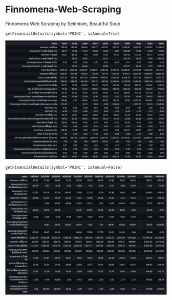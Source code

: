 # Finnomena-Web-Scraping

Finnomena Web Scraping by Selenium, Beautiful Soup

```
getFinancialDetails(symbol='PRINC', isAnnual=True)
```

![Example](./example.png "Example")

```
getFinancialDetails(symbol='PRINC', isAnnual=False)
```

![Example](./example2.png "Example")
